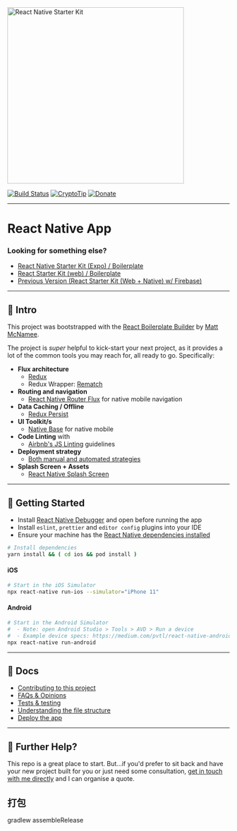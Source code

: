 <img src="documentation/rnsk-logo.jpg" alt="React Native Starter Kit" width="400" />

[![Build Status](https://img.shields.io/endpoint.svg?url=https%3A%2F%2Factions-badge.atrox.dev%2Fmcnamee%2Freact-native-starter-kit%2Fbadge%3Fref%3Dmaster&style=flat)](https://github.com/mcnamee/react-native-starter-kit/actions)  [![CryptoTip](https://img.shields.io/badge/Donate%20with-CryptoTip-blue.svg?style=flat&colorB=007bff)](https://cryptotip.it/p/mcnamee)  [![Donate](https://img.shields.io/badge/Donate-PayPal-green.svg)](https://www.paypal.com/cgi-bin/webscr?cmd=_s-xclick&hosted_button_id=U7CE3LJYX859E)

---

# React Native App

### Looking for something else?

- [React Native Starter Kit (Expo) / Boilerplate](https://github.com/mcnamee/react-native-expo-starter-kit)
- [React Starter Kit (web) / Boilerplate](https://github.com/mcnamee/react-starter-kit)
- [Previous Version (React Starter Kit (Web + Native) w/ Firebase)](https://github.com/mcnamee/react-native-starter-kit/tree/archive/v3)

---

## 👋 Intro

This project was bootstrapped with the [React Boilerplate Builder](https://github.com/mcnamee/react-native-boilerplate-builder) by [Matt McNamee](https://mcnam.ee).

The project is _super_ helpful to kick-start your next project, as it provides a lot of the common tools you may reach for, all ready to go. Specifically:

- __Flux architecture__
    - [Redux](https://redux.js.org/docs/introduction/)
    - Redux Wrapper: [Rematch](https://github.com/rematch/rematch)
- __Routing and navigation__
    - [React Native Router Flux](https://github.com/aksonov/react-native-router-flux) for native mobile navigation
- __Data Caching / Offline__
    - [Redux Persist](https://github.com/rt2zz/redux-persist)
- __UI Toolkit/s__
    - [Native Base](https://nativebase.io/) for native mobile
- __Code Linting__ with
    - [Airbnb's JS Linting](https://github.com/airbnb/javascript) guidelines
- __Deployment strategy__
    - [Both manual and automated strategies](documentation/deploy.md)
- __Splash Screen + Assets__
    - [React Native Splash Screen](https://github.com/crazycodeboy/react-native-splash-screen)

---

## 🚀 Getting Started

 - Install [React Native Debugger](https://github.com/jhen0409/react-native-debugger/releases) and open before running the app
 - Install `eslint`, `prettier` and `editor config` plugins into your IDE
 - Ensure your machine has the [React Native dependencies installed](https://facebook.github.io/react-native/docs/getting-started)

```bash
# Install dependencies
yarn install && ( cd ios && pod install )
```

#### iOS

```bash
# Start in the iOS Simulator
npx react-native run-ios --simulator="iPhone 11"
```

#### Android

```bash
# Start in the Android Simulator
#  - Note: open Android Studio > Tools > AVD > Run a device
#  - Example device specs: https://medium.com/pvtl/react-native-android-development-on-mac-ef7481f65e47#d5da
npx react-native run-android
```

---

## 📖 Docs

- [Contributing to this project](documentation/contributing.md)
- [FAQs & Opinions](documentation/faqs.md)
- [Tests & testing](documentation/testing.md)
- [Understanding the file structure](documentation/file-structure.md)
- [Deploy the app](documentation/deploy.md)

---

## 👊 Further Help?

This repo is a great place to start. But...if you'd prefer to sit back and have your new project built for you or just need some consultation, [get in touch with me directly](https://mcnam.ee) and I can organise a quote.

## 打包
gradlew assembleRelease
